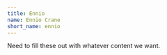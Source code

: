 ```yaml
---
title: Ennio
name: Ennio Crane
short_name: ennio
---
```


Need to fill these out with whatever content we want.